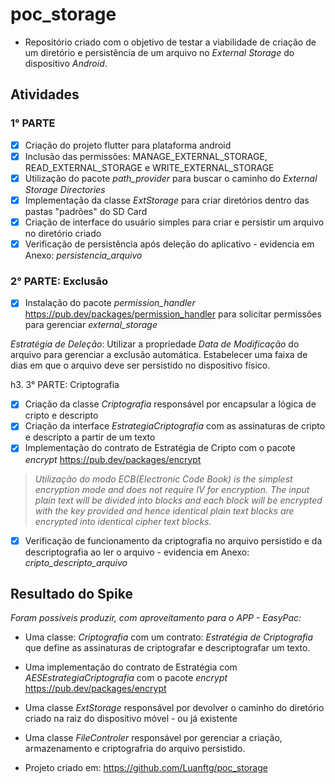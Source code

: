 # poc_storage

- Repositório criado com o objetivo de testar a viabilidade de criação de um diretório e persistência de um arquivo no *External Storage* do dispositivo *Android*.

## Atividades

### 1° PARTE

- [x] Criação do projeto flutter para plataforma android
- [x] Inclusão das permissões:  MANAGE_EXTERNAL_STORAGE, READ_EXTERNAL_STORAGE e WRITE_EXTERNAL_STORAGE
- [x] Utilização do pacote *path_provider* para buscar o caminho do *External Storage Directories*
- [x] Implementação da classe *ExtStorage* para criar diretórios dentro das pastas "padrões" do SD Card
- [x] Criação de interface do usuário simples para criar e persistir um arquivo no diretório criado
- [x] Verificação de persistência após deleção do aplicativo - evidencia em Anexo: _persistencia_arquivo_

### 2° PARTE: Exclusão

- [x] Instalação do pacote *permission_handler* https://pub.dev/packages/permission_handler para solicitar permissões para gerenciar *external_storage*

*Estratégia de Deleção*: Utilizar a propriedade *Data de Modificação* do arquivo para gerenciar a exclusão automática. Estabelecer uma faixa de dias em que o arquivo deve ser persistido no dispositivo físico.

h3. 3° PARTE: Criptografia

- [x] Criação da classe *Criptografia* responsável por encapsular a lógica de cripto e descripto
- [x] Criação da interface *EstrategiaCriptografia* com as assinaturas de cripto e descripto a partir de um texto
- [x] Implementação do contrato de Estratégia de Cripto com o pacote *encrypt* https://pub.dev/packages/encrypt

> *Utilização do modo ECB(Electronic Code Book)* _is the simplest encryption mode and does not require IV for encryption. The input plain text will be divided into blocks and each block will be encrypted with the key provided and hence identical plain text blocks are encrypted into identical cipher text blocks._

- [x] Verificação de funcionamento da criptografia no arquivo persistido e da descriptografia ao ler o arquivo - evidencia em Anexo: _cripto_descripto_arquivo_


## Resultado do Spike

*Foram possíveis produzir, com aproveitamento para o APP - EasyPac:*
- Uma classe: *Criptografia* com um contrato: *Estratégia de Criptografia* que define as assinaturas de criptografar e descriptografar um texto.
- Uma implementação do contrato de Estratégia com *AESEstrategiaCriptografia* com o pacote *encrypt* https://pub.dev/packages/encrypt
- Uma classe *ExtStorage* responsável por devolver  o caminho do diretório criado na raiz do dispositivo móvel - ou já existente
- Uma classe *FileControler* responsável por gerenciar a criação, armazenamento e criptografria do arquivo persistido.

- Projeto criado em: https://github.com/Luanftg/poc_storage